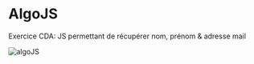 # AlgoJS
Exercice CDA: JS permettant de récupérer nom, prénom & adresse mail

![algoJS](https://github.com/Camille-Durand/CoursJS/assets/75265358/8951f5bd-a6b9-4696-9264-434618b5942f)
